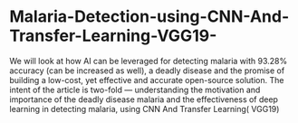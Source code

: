 # Malaria-Detection-using-CNN-And-Transfer-Learning-VGG19-
We will look at how AI can be leveraged for detecting malaria with 93.28% accuracy (can be increased as well), a deadly disease and the promise of building a low-cost, yet effective and accurate open-source solution. The intent of the article is two-fold — understanding the motivation and importance of the deadly disease malaria and the effectiveness of deep learning in detecting malaria, using CNN And Transfer Learning( VGG19)
